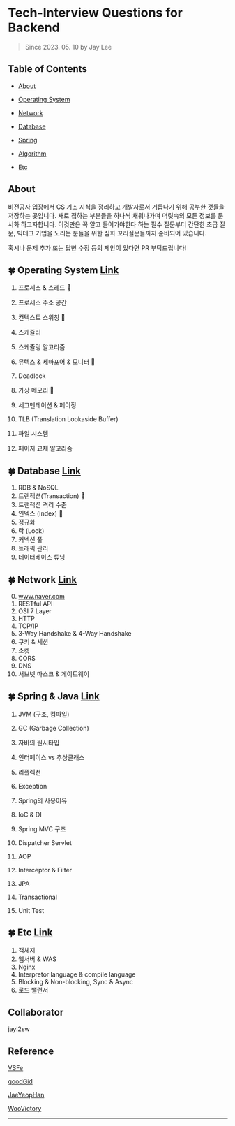 # Tech-Interview Questions for Backend

> Since 2023. 05. 10	by Jay Lee



## Table of Contents

* [About](#about)

* [Operating System](https://github.com/jayl2sw/tech-interview/)

* [Network](https://github.com/jayl2sw/tech-interview/)

* [Database](https://github.com/jayl2sw/tech-interview/)

* [Spring](https://github.com/jayl2sw/tech-interview/)

* [Algorithm](https://github.com/jayl2sw/tech-interview/)

* [Etc](https://github.com/jayl2sw/tech-interview/)

  



## About

비전공자 입장에서 CS 기초 지식을 정리하고 개발자로서 거듭나기 위해 공부한 것들을 저장하는 곳입니다. 새로 접하는 부분들을 하나씩 채워나가며 머릿속의 모든 정보를 문서화 하고자합니다. 이것만은 꼭 알고 들어가야한다 하는 필수 질문부터 간단한 초급 질문, 빅테크 기업을 노리는 분들을 위한 심화 꼬리질문들까지 준비되어 있습니다. 

혹시나 문제 추가 또는 답변 수정 등의 제안이 있다면 PR 부탁드립니다!





## :four_leaf_clover: Operating System [Link](https://github.com/jayl2sw/tech-interview/)

1. 프로세스 & 스레드 :red_circle:
2. 프로세스 주소 공간
3. 컨텍스트 스위칭 :red_circle:
4. 스케쥴러 
5. 스케쥴링 알고리즘
6. 뮤텍스 & 세마포어 & 모니터 :red_circle:
7. Deadlock 
8. 가상 메모리 :red_circle: 
9. 세그멘테이션 & 페이징
10. TLB (Translation Lookaside Buffer)

11. 파일 시스템
12. 페이지 교체 알고리즘



## :four_leaf_clover: Database [Link](https://github.com/jayl2sw/tech-interview/)

1. RDB & NoSQL
2. 트랜잭션(Transaction) :red_circle:
3. 트랜잭션 격리 수준
4. 인덱스 (Index) :red_circle:
5. 정규화 
6. 락 (Lock)
7. 커넥션 풀
8. 트래픽 관리
9. 데이터베이스 튜닝



## :four_leaf_clover: Network [Link](https://github.com/jayl2sw/tech-interview/)

0. www.naver.com
1. RESTful API
2. OSI 7 Layer
3. HTTP
4. TCP/IP
5. 3-Way Handshake & 4-Way Handshake
6. 쿠키 & 세션
7. 소켓
8. CORS
9. DNS
10. 서브넷 마스크 & 게이트웨이



## :four_leaf_clover: Spring & Java [Link](https://github.com/jayl2sw/tech-interview/)

1. JVM (구조, 컴파일)

2. GC (Garbage Collection)

3. 자바의 원시타입 

4. 인터페이스 vs 추상클래스

5. 리플렉션

6. Exception

7. Spring의 사용이유

8. IoC & DI

9. Spring MVC 구조

10. Dispatcher Servlet

11. AOP

12. Interceptor & Filter

13. JPA

14. Transactional

15. Unit Test

    



## :four_leaf_clover: Etc [Link](https://github.com/jayl2sw/tech-interview/)

1. 객체지
2. 웹서버 & WAS
3. Nginx
4. Interpretor language & compile language
5. Blocking & Non-blocking, Sync & Async
6. 로드 밸런서





## Collaborator

jayl2sw







## Reference

[VSFe](https://github.com/VSFe/Tech-Interview)

[goodGid](https://goodgid.github.io/Prepared-for-Computer-Science/)

[JaeYeopHan](https://github.com/JaeYeopHan/Interview_Question_for_Beginner)

[WooVictory](https://github.com/WooVictory/Ready-For-Tech-Interview)

---

